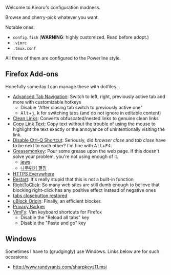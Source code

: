 Welcome to Kinoru's configuration madness.

Browse and cherry-pick whatever you want.

Notable ones:

- `config.fish` (**WARNING**: highly customized. Read before adopt.)
- `.vimrc`
- `.tmux.conf`

All three of them are configured to the Powerline style.

## Firefox Add-ons

Hopefully someday I can manage these with dotfiles…

- [Advanced Tab Navigation](https://addons.mozilla.org/en-US/firefox/addon/advanced-tab-navigation/): Switch to left, right, previously active tab and more with customizable hotkeys
    - Disable "After closing tab switch to previously active one"
    - <kbd>Alt</kbd>+<kbd>j</kbd>, <kbd>k</kbd> for switching tabs (and do not ignore in editable content)
- [Clean Links](https://addons.mozilla.org/en-US/firefox/addon/clean-links/): Converts obfuscated/nested links to genuine clean links
- [Copy Link Text](https://addons.mozilla.org/en-US/firefox/addon/copy-link-text-4750/): Copy text without the trouble of using the mouse to highlight the text exactly or the annoyance of unintentionally visiting the link.
- [Disable Ctrl-Q Shortcut](https://addons.mozilla.org/en-US/firefox/addon/disable-ctrl-q-shortcut/): Seriously, did _browser close_ and _tab close_ have to be next to each other? I'm fine with <kbd>Alt</kbd>+<kbd>F4</kbd>.
- [Greasemonkey](http://www.greasespot.net/): Pour some grease upon the web page. If this doesn't solve your problem, you're not using enough of it.
    - [jews](https://github.com/disjukr/jews)
    - [나무위키 펼침](https://github.com/kinoru/namuwiki-unfold)
- [HTTPS Everywhere](https://www.eff.org/https-everywhere)
- [Restart](https://addons.mozilla.org/en-US/firefox/addon/re-start/): It's really stupid that this is not a built-in function
- [RightToClick](https://addons.mozilla.org/en-US/firefox/addon/righttoclick/): So many web sites are still dumb enough to believe that blocking right-click has any positive effect instead of negative ones
- [tabs closebutton restored](https://addons.mozilla.org/en-US/firefox/addon/tabs-closebutton-restored/)
- [uBlock Origin](https://github.com/gorhill/uBlock): Finally, an efficient blocker.
- [Privacy Badger](https://www.eff.org/privacybadger)
- [VimFx](https://github.com/akhodakivskiy/VimFx): Vim keyboard shortcuts for Firefox
    - Disable the "Reload all tabs" key
    - Disable the "Paste and go" key

## Windows

Sometimes I have to (grudgingly) use Windows. Links below are for such occasions:

- <http://www.randyrants.com/sharpkeys11.msi>
